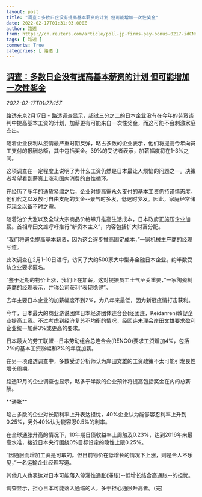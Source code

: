 ```yaml
---
layout: post
title: "调查：多数日企没有提高基本薪资的计划 但可能增加一次性奖金"
date: 2022-02-17T01:31:03.000Z
author: 路透
from: https://cn.reuters.com/article/poll-jp-firms-pay-bonus-0217-idCNKBS2KM04E
tags: [ 路透 ]
comments: True
categories: [ 路透 ]
---
```

<!--1645061463000-->
[调查：多数日企没有提高基本薪资的计划 但可能增加一次性奖金](https://cn.reuters.com/article/poll-jp-firms-pay-bonus-0217-idCNKBS2KM04E)
------

<div>
<div><i>2022-02-17T01:27:15Z</i></div><p>路透东京2月17日 - 路透调查显示，超过三分之二的日本企业没有在今年的劳资谈判中提高基本工资的计划，加薪更有可能来自一次性奖金，而这可能不会刺激家庭支出。</p><p>随着企业获利从疫情最严重时期反弹，略占多数的企业表示，他们将提高今年向员工支付的报酬总额，其中包括奖金。39%的受访者表示，加薪幅度将在1-3%之间。</p><p>这项调查在一定程度上说明了为什么工资仍然是日本最让人烦恼的问题之一。决策者希望看到薪资上涨和国内消费的良性循环。</p><p>在经历了多年的通货紧缩之后，企业对提高需永久支付的基本工资仍持谨慎态度。他们代之以发放可自由支配的奖金--景气时多发，低迷时少发。因此，家庭经常储存现金以备不时之需。</p><p>随着油价大涨以及全球大宗商品价格攀升推高生活成本，日本政府正施压企业加薪。首相岸田文雄呼吁推行“新资本主义”，内容包括扩大财富分配。</p><p>“我们将避免提高基本薪资，因为这会逐步推高固定成本，”一家机械生产商的经理写道。</p><p>此次调查在2月1-10日进行，访问了大约500家大中型非金融日本企业。约半数受访企业要求匿名。</p><p>“鉴于近期的物价上涨，我们正在加薪，这对提振员工士气至关重要，”一家陶瓷制造商的经理表示，并称公司获利“表现稳健”。</p><p>去年主要日本企业的加薪幅度不到2%，为八年来最低，因为新冠疫情打击获利。</p><p>今年，日本最大的商业游说团体日本经济团体连合会(经团连，Keidanren)敦促企业提高工资。不过考虑到经济复苏不均衡的情况，经团连未理会岸田文雄要求盈利企业统一加薪3%或更高的要求。</p><p>日本最大的劳工联盟--日本劳动组合总连合会(RENGO)要求工资增加4%，包括2%的基本工资涨幅和2%的年度加薪。</p><p>在另一项路透调查中，多数受访分析师认为岸田文雄的工资政策不太可能引发良性增长周期。</p><p>路透12月的企业调查也显示，略多于半数的企业预计将提高包括奖金在内的总薪酬。</p><p>**通胀**</p><p>略占多数的企业对长期利率上升表达担忧，40%企业认为能够容忍利率上升到0.25%，另外40%认为能容忍0.5%的利率。</p><p>在全球通胀升高的情况下，10年期日债收益率上周触及0.23%，达到2016年来最高水准，接近日本央行围绕0%目标设定的隐性上限0.25%。</p><p>“因通胀而增加工资是可取的。但目前物价在低增长的情况下上涨，则是令人不乐见，”一名运输企业经理写道。</p><p>其他几人也表达对日本可能落入停滞性通胀(滞胀)--低增长结合高通胀--的担忧。</p><p>调查显示，担心日本可能落入通缩的人，多于担心通胀升高者。(完)</p>
</div>
